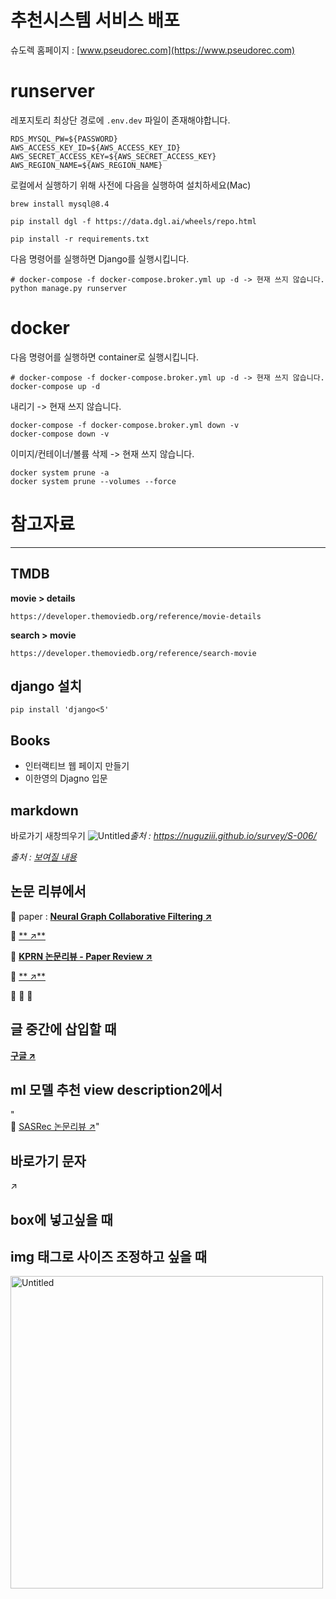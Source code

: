 # 추천시스템 서비스 배포

슈도렉 홈페이지 : [www.pseudorec.com](https://www.pseudorec.com)

# runserver
레포지토리 최상단 경로에 ```.env.dev``` 파일이 존재해야합니다. 
```
RDS_MYSQL_PW=${PASSWORD}
AWS_ACCESS_KEY_ID=${AWS_ACCESS_KEY_ID} 
AWS_SECRET_ACCESS_KEY=${AWS_SECRET_ACCESS_KEY} 
AWS_REGION_NAME=${AWS_REGION_NAME} 
```

로컬에서 실행하기 위해 사전에 다음을 실행하여 설치하세요(Mac)
```
brew install mysql@8.4
```
```
pip install dgl -f https://data.dgl.ai/wheels/repo.html
```
```
pip install -r requirements.txt
```

다음 명령어를 실행하면 Django를 실행시킵니다.
```shell
# docker-compose -f docker-compose.broker.yml up -d -> 현재 쓰지 않습니다.
python manage.py runserver
```

# docker
다음 명령어를 실행하면 container로 실행시킵니다.
```shell
# docker-compose -f docker-compose.broker.yml up -d -> 현재 쓰지 않습니다.
docker-compose up -d
```
내리기 -> 현재  쓰지 않습니다.
```shell
docker-compose -f docker-compose.broker.yml down -v
docker-compose down -v
```
이미지/컨테이너/볼륨 삭제 -> 현재  쓰지 않습니다.
```shell
docker system prune -a
docker system prune --volumes --force
```


# 참고자료

---

## TMDB

**movie > details**
```
https://developer.themoviedb.org/reference/movie-details
```
**search > movie**
```
https://developer.themoviedb.org/reference/search-movie
```

## django 설치
```
pip install 'django<5'
```


## Books
- 인터랙티브 웹 페이지 만들기
- 이한영의 Djagno 입문

## markdown

바로가기 새창띄우기
![Untitled](../../../static/img/monthly_pseudorec_202404/hyeonwoo_metric_learning_loss.png)*출처 : <a href="https://nuguziii.github.io/survey/S-006/" target="_blank">https://nuguziii.github.io/survey/S-006/</a>*

*출처 : <a href="" target="_blank">보여질 내용</a>*

## 논문 리뷰에서

📄 paper :  <a href="https://arxiv.org/pdf/1905.08108.pdf" target="_blank" style="text-decoration: underline;">**Neural Graph Collaborative Filtering ↗**</a>

📄 <a href="" target="_blank" style="text-decoration: underline;">** ↗**</a>

🔗 <a href="https://www.pseudorec.com/archive/paper_review/1/" target="_blank">**KPRN 논문리뷰 - Paper Review ↗**</a>

🔗 <a href="" target="_blank">** ↗**</a>

🤗 
🐙
📂

## 글 중간에 삽입할 때
<a href="www.google.com" target="_blank" style="text-decoration: underline;">**구글 ↗**</a>


## ml 모델 추천 view description2에서

"<br>🔗 <a href='https://www.pseudorec.com/archive/paper_review/3/' target='_blank'>SASRec 논문리뷰 ↗</a>"

## 바로가기 문자
↗

## box에 넣고싶을 때



## img 태그로 사이즈 조정하고 싶을 때
<img alt="Untitled" src="../../../static/img/paper_review/ngcf_review/optimization.png" width="500px">

